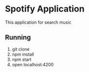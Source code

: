# Spotify Application

This application for search music

## Running 

1. git clone
2. npm install
3. npm start
4. open localhost:4200

